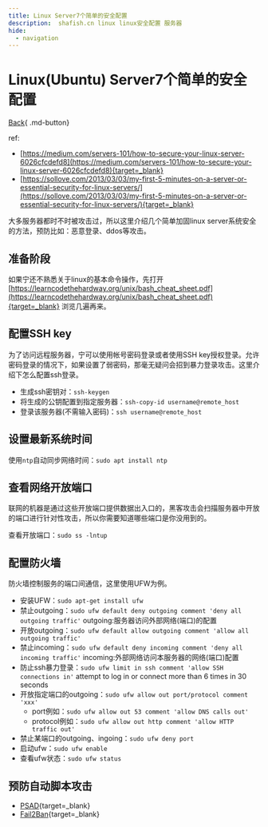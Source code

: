 ```yaml
---
title: Linux Server7个简单的安全配置
description:  shafish.cn linux linux安全配置 服务器
hide:
  - navigation
---
```


# Linux(Ubuntu) Server7个简单的安全配置

[Back](/blog/#2022年文章导航){ .md-button}

ref: 

- [https://medium.com/servers-101/how-to-secure-your-linux-server-6026cfcdefd8](https://medium.com/servers-101/how-to-secure-your-linux-server-6026cfcdefd8){target=_blank}
- [https://sollove.com/2013/03/03/my-first-5-minutes-on-a-server-or-essential-security-for-linux-servers/](https://sollove.com/2013/03/03/my-first-5-minutes-on-a-server-or-essential-security-for-linux-servers/){target=_blank}


大多服务器都时不时被攻击过，所以这里介绍几个简单加固linux server系统安全的方法，预防比如：恶意登录、ddos等攻击。

## 准备阶段
如果宁还不熟悉关于linux的基本命令操作，先打开 [https://learncodethehardway.org/unix/bash_cheat_sheet.pdf](https://learncodethehardway.org/unix/bash_cheat_sheet.pdf){target=_blank} 浏览几遍再来。

## 配置SSH key
为了访问远程服务器，宁可以使用帐号密码登录或者使用SSH key授权登录。允许密码登录的情况下，如果设置了弱密码，那毫无疑问会招到暴力登录攻击。这里介绍下怎么配置ssh登录。

- 生成ssh密钥对：`ssh-keygen`
- 将生成的公钥配置到指定服务器：`ssh-copy-id username@remote_host`
- 登录该服务器(不需输入密码)：`ssh username@remote_host`

## 设置最新系统时间
使用`ntp`自动同步网络时间：`sudo apt install ntp`

## 查看网络开放端口
联网的机器是通过这些开放端口提供数据出入口的，黑客攻击会扫描服务器中开放的端口进行针对性攻击，所以你需要知道哪些端口是你没用到的。

查看开放端口：`sudo ss -lntup`

## 配置防火墙
防火墙控制服务的端口间通信，这里使用UFW为例。

- 安装UFW：`sudo apt-get install ufw`
- 禁止outgoing：`sudo ufw default deny outgoing comment 'deny all outgoing traffic'`  outgoing:服务器访问外部网络(端口)的配置
- 开放outgoing：`sudo ufw default allow outgoing comment 'allow all outgoing traffic'`
- 禁止incoming：`sudo ufw default deny incoming comment 'deny all incoming traffic'` incoming:外部网络访问本服务器的网络(端口)配置
- 防止ssh暴力登录：`sudo ufw limit in ssh comment 'allow SSH connections in'` attempt to log in or connect more than 6 times in 30 seconds
- 开放指定端口的outgoing：`sudo ufw allow out port/protocol comment 'xxx'`
    - port例如：`sudo ufw allow out 53 comment 'allow DNS calls out'`
    - protocol例如：`sudo ufw allow out http comment 'allow HTTP traffic out'`
- 禁止某端口的outgoing、ingoing：`sudo ufw deny port`
- 启动ufw：`sudo ufw enable`
- 查看ufw状态：`sudo ufw status`

## 预防自动脚本攻击
- [PSAD](http://www.cipherdyne.org/psad/){target=_blank}
- [Fail2Ban](https://www.fail2ban.org/){target=_blank}

